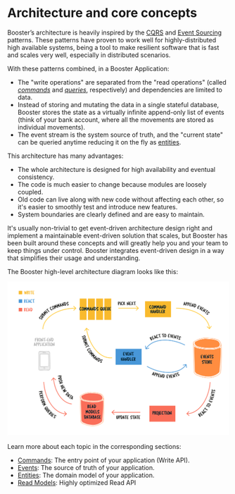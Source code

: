 # Architecture and core concepts

Booster’s architecture is heavily inspired by the [CQRS](https://www.martinfowler.com/bliki/CQRS.html) and [Event Sourcing](https://martinfowler.com/eaaDev/EventSourcing.html) patterns.
These patterns have proven to work well for highly-distributed high available systems, being a tool to make resilient
software that is fast and scales very well, especially in distributed scenarios.

With these patterns combined, in a Booster Application:

- The "write operations" are separated from the "read operations" (called [_commands_](03-commands.md) and [_queries_](04-read-models.md), respectively) and dependencies are limited to data.
- Instead of storing and mutating the data in a single stateful database, Booster stores the state as a virtually infinite append-only list of events (think of your bank account, where all the movements are stored as individual movements).
- The event stream is the system source of truth, and the "current state" can be queried anytime reducing it on the fly as [entities](05-entities.md).

This architecture has many advantages:

- The whole architecture is designed for high availability and eventual consistency.
- The code is much easier to change because modules are loosely coupled.
- Old code can live along with new code without affecting each other, so it's easier to smoothly test and introduce new features.
- System boundaries are clearly defined and are easy to maintain.

It's usually non-trivial to get event-driven architecture design right and implement a maintainable event-driven solution that scales, but Booster has been built around these concepts and will greatly help you and your team to keep things under control. Booster integrates event-driven design in a way that simplifies their usage and understanding.

The Booster high-level architecture diagram looks like this:

![Booster architecture](../img/booster-arch.png)

Learn more about each topic in the corresponding sections:
- [Commands](03-commands.md): The entry point of your application (Write API).
- [Events](04-events.md): The source of truth of your application.
- [Entities](05-entities.md): The domain model of your application.
- [Read Models](06-read-models.md): Highly optimized Read API